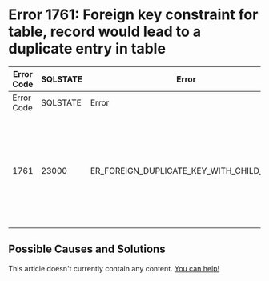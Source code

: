
# Error 1761: Foreign key constraint for table, record would lead to a duplicate entry in table


| Error Code | SQLSTATE | Error | Description |
| --- | --- | --- | --- |
| Error Code | SQLSTATE | Error | Description |
| 1761 | 23000 | ER_FOREIGN_DUPLICATE_KEY_WITH_CHILD_INFO | Foreign key constraint for table '%s', record '%s' would lead to a duplicate entry in table '%s', key '%s' |




## Possible Causes and Solutions


This article doesn't currently contain any content. [You can help!](/kb/en/writing-and-editing-knowledge-base-articles/)

